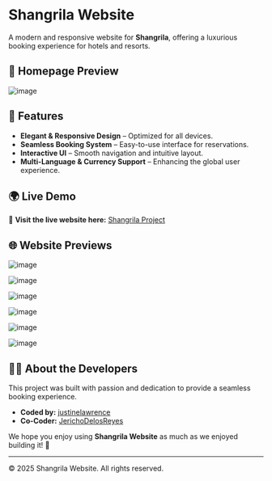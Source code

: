 # Shangrila Website

A modern and responsive website for **Shangrila**, offering a luxurious booking experience for hotels and resorts.

## 📸 Homepage Preview
![image](https://github.com/user-attachments/assets/d3afd335-0014-4f05-998b-fa4ea4106bff)

## 🚀 Features
- **Elegant & Responsive Design** – Optimized for all devices.
- **Seamless Booking System** – Easy-to-use interface for reservations.
- **Interactive UI** – Smooth navigation and intuitive layout.
- **Multi-Language & Currency Support** – Enhancing the global user experience.

## 🌍 Live Demo  
🔗 **Visit the live website here:** [Shangrila Project](https://shangrilaproject.netlify.app/)

## 🌐 Website Previews
![image](https://github.com/user-attachments/assets/2631c44b-18d8-4b80-bf2b-62589ae1c61e)

![image](https://github.com/user-attachments/assets/8ed260a2-e9d8-4fb8-bfec-840daf3066db)

![image](https://github.com/user-attachments/assets/7ae3cf07-25a4-49bc-99c8-f86fe0ed0efd)

![image](https://github.com/user-attachments/assets/95d96c85-f327-4b9d-adcd-9b1d45cdfc88)

![image](https://github.com/user-attachments/assets/041e35ec-b69f-405b-97bc-4def1d5e256f)

![image](https://github.com/user-attachments/assets/5cd8fafb-e961-43b1-955a-136b75d854f9)

## 👨‍💻 About the Developers

This project was built with passion and dedication to provide a seamless booking experience.  

- **Coded by:** [justinelawrence](https://github.com/zenn0001)  
- **Co-Coder:** [JerichoDelosReyes](https://github.com/JerichoDelosReyes)  

We hope you enjoy using **Shangrila Website** as much as we enjoyed building it! 🚀  

---

© 2025 Shangrila Website. All rights reserved.
